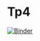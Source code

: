 # Tp4

[![Binder](https://mybinder.org/badge_logo.svg)](https://mybinder.org/v2/gh/inesdai/Tp4/master?filepath=DECISION_TREEV1.ipynb)
